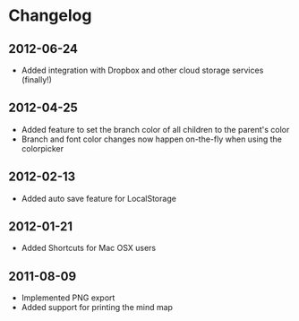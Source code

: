 # Changelog

## 2012-06-24
- Added integration with Dropbox and other cloud storage services (finally!)

## 2012-04-25
- Added feature to set the branch color of all children to the parent's color
- Branch and font color changes now happen on-the-fly when using the colorpicker

## 2012-02-13
- Added auto save feature for LocalStorage

## 2012-01-21
- Added Shortcuts for Mac OSX users

## 2011-08-09
- Implemented PNG export
- Added support for printing the mind map
